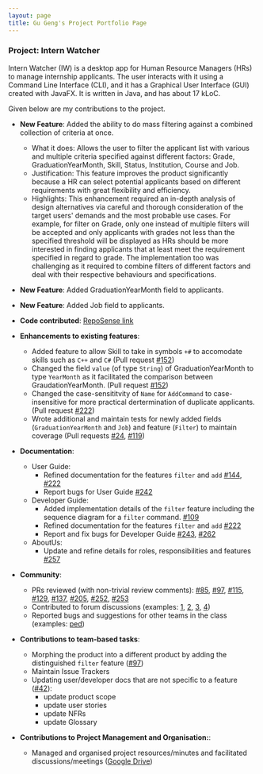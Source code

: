 ```yaml
---
layout: page
title: Gu Geng's Project Portfolio Page
---
```


### Project: Intern Watcher

Intern Watcher (IW) is a desktop app for Human Resource Managers (HRs) to manage internship applicants. The user interacts with it using a Command Line Interface (CLI), and it has a Graphical User Interface (GUI) created with JavaFX. It is written in Java, and has about 17 kLoC. 

Given below are my contributions to the project.

* **New Feature**: Added the ability to do mass filtering against a combined collection of criteria at once.
    * What it does: Allows the user to filter the applicant list with various and multiple criteria specified against different factors: Grade, GraduationYearMonth, Skill, Status, Institution, Course and Job.
    * Justification: This feature improves the product significantly because a HR can select potential applicants based on different requirements with great flexibility and efficiency.
    * Highlights: This enhancement required an in-depth analysis of design alternatives via careful and thorough consideration of the target users' demands and the most probable use cases. For example, for filter on Grade, only one instead of multiple filters will be accepted and only applicants with grades not less than the specified threshold will be displayed as HRs should be more interested in finding applicants that at least meet the requirement specified in regard to grade. The implementation too was challenging as it required to combine filters of different factors and deal with their respective behaviours and specifications.


* **New Feature**: Added GraduationYearMonth field to applicants.

* **New Feature**: Added Job field to applicants.

* **Code contributed**: [RepoSense link](https://nus-cs2103-ay2122s1.github.io/tp-dashboard/?search=jackgugz&sort=groupTitle&sortWithin=title&timeframe=commit&mergegroup=&groupSelect=groupByRepos&breakdown=true&checkedFileTypes=docs~functional-code~test-code~other&since=2021-09-17)

* **Enhancements to existing features**:
    * Added feature to allow Skill to take in symbols `+#` to accomodate skills such as `C++` and `C#` (Pull request [\#152](https://github.com/AY2122S1-CS2103T-F12-2/tp/pull/152))
    * Changed the field `value` (of type `String`) of GraduationYearMonth to type `YearMonth` as it facilitated the comparison between GraudationYearMonth. (Pull request [\#152](https://github.com/AY2122S1-CS2103T-F12-2/tp/pull/152))
    * Changed the case-sensititvity of `Name` for `AddCommand` to case-insensitive for more practical dertermination of duplicate applicants. (Pull request [\#222](https://github.com/AY2122S1-CS2103T-F12-2/tp/pull/222))
    * Wrote additional and maintain tests for newly added fields (`GraduationYearMonth` and `Job`) and feature (`Filter`) to maintain coverage (Pull requests [\#24](https://github.com/AY2122S1-CS2103T-F12-2/tp/pull/24), [\#119](https://github.com/AY2122S1-CS2103T-F12-2/tp/pull/119))

* **Documentation**:
    * User Guide:
        * Refined documentation for the features `filter` and `add` [\#144](https://github.com/AY2122S1-CS2103T-F12-2/tp/pull/144), [\#222](https://github.com/AY2122S1-CS2103T-F12-2/tp/pull/222)
        * Report bugs for User Guide [\#242](https://github.com/AY2122S1-CS2103T-F12-2/tp/issues/242)
    * Developer Guide:
        * Added implementation details of the `filter` feature including the sequence diagram for a `filter` command. [\#109](https://github.com/AY2122S1-CS2103T-F12-2/tp/pull/109)
        * Refined documentation for the features `filter` and `add` [\#222](https://github.com/AY2122S1-CS2103T-F12-2/tp/pull/222)
        * Report and fix bugs for Developer Guide [\#243](https://github.com/AY2122S1-CS2103T-F12-2/tp/issues/243), [\#262](https://github.com/AY2122S1-CS2103T-F12-2/tp/pull/262)
    * AboutUs:
      * Update and refine details for roles, responsibilities and features [\#257](https://github.com/AY2122S1-CS2103T-F12-2/tp/pull/257)

* **Community**:
    * PRs reviewed (with non-trivial review comments): [\#85](https://github.com/AY2122S1-CS2103T-F12-2/tp/pull/85), [\#97](https://github.com/AY2122S1-CS2103T-F12-2/tp/pull/97), [\#115](https://github.com/AY2122S1-CS2103T-F12-2/tp/pull/115), [\#129](https://github.com/AY2122S1-CS2103T-F12-2/tp/pull/129), [\#137](https://github.com/AY2122S1-CS2103T-F12-2/tp/pull/137), [\#205](https://github.com/AY2122S1-CS2103T-F12-2/tp/pull/205), [\#252](https://github.com/AY2122S1-CS2103T-F12-2/tp/pull/252), [\#253](https://github.com/AY2122S1-CS2103T-F12-2/tp/pull/253)
    * Contributed to forum discussions (examples: [1](https://github.com/nus-cs2103-AY2122S1/forum/issues/54), [2](https://github.com/nus-cs2103-AY2122S1/forum/issues/308), [3](https://github.com/nus-cs2103-AY2122S1/forum/issues/310), [4](https://github.com/nus-cs2103-AY2122S1/forum/issues/141#issuecomment-960573021))
    * Reported bugs and suggestions for other teams in the class (examples: [ped](https://github.com/jackgugz/ped/issues))

* **Contributions to team-based tasks**:
    * Morphing the product into a different product by adding the distinguished `filter` feature ([\#97](https://github.com/AY2122S1-CS2103T-F12-2/tp/pull/97))
    * Maintain Issue Trackers
    * Updating user/developer docs that are not specific to a feature ([\#42](https://github.com/AY2122S1-CS2103T-F12-2/tp/pull/42)):
      * update product scope
      * update user stories
      * update NFRs
      * update Glossary

* **Contributions to Project Management and Organisation:**:
  *  Managed and organised project resources/minutes and facilitated discussions/meetings ([Google Drive](https://drive.google.com/drive/u/0/folders/1jFDuJ2T-VEtskOZSgQ4Ce28nM-mkgGDa))
